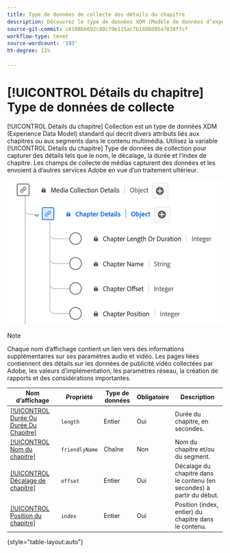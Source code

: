 ```yaml
---
title: Type de données de collecte des détails du chapitre
description: Découvrez le type de données XDM (Modèle de données d’expérience de collecte de détails de chapitre).
source-git-commit: c6108bb692c80c79e115ac7b1488d95a7039ffcf
workflow-type: tm+mt
source-wordcount: '193'
ht-degree: 11%

---
```


# [!UICONTROL Détails du chapitre] Type de données de collecte

[!UICONTROL Détails du chapitre] Collection est un type de données XDM (Experience Data Model) standard qui décrit divers attributs liés aux chapitres ou aux segments dans le contenu multimédia. Utilisez la variable [!UICONTROL Détails du chapitre] Type de données de collection pour capturer des détails tels que le nom, le décalage, la durée et l’index de chapitre. Les champs de collecte de médias capturent des données et les envoient à d’autres services Adobe en vue d’un traitement ultérieur.

![Schéma du type de données Collection de détails du chapitre.](../images/data-types/chapter-details-collection.png)

>[!NOTE]
>
>Chaque nom d’affichage contient un lien vers des informations supplémentaires sur ses paramètres audio et vidéo. Les pages liées contiennent des détails sur les données de publicité vidéo collectées par Adobe, les valeurs d’implémentation, les paramètres réseau, la création de rapports et des considérations importantes.

| Nom d’affichage | Propriété | Type de données | Obligatoire | Description |
|-------------------------------------------------------------------------------------------------------------------------------------------------------------------------|---------------|-----------|----------|---------------------------------------------------|
| [[!UICONTROL Durée Ou Durée Du Chapitre]](https://experienceleague.adobe.com/docs/media-analytics/using/implementation/variables/chapter-parameters.html#chapter-length) | `length` | Entier | Oui | Durée du chapitre, en secondes. |
| [[!UICONTROL Nom du chapitre]](https://experienceleague.adobe.com/docs/media-analytics/using/implementation/variables/chapter-parameters.html#chapter-name) | `friendlyName` | Chaîne | Non | Nom du chapitre et/ou du segment. |
| [[!UICONTROL Décalage de chapitre]](https://experienceleague.adobe.com/docs/media-analytics/using/implementation/variables/chapter-parameters.html#chapter-offset) | `offset` | Entier | Oui | Décalage du chapitre dans le contenu (en secondes) à partir du début. |
| [[!UICONTROL Position du chapitre]](https://experienceleague.adobe.com/docs/media-analytics/using/implementation/variables/chapter-parameters.html#chapter-position) | `index` | Entier | Oui | Position (index, entier) du chapitre dans le contenu. |

{style="table-layout:auto"}
